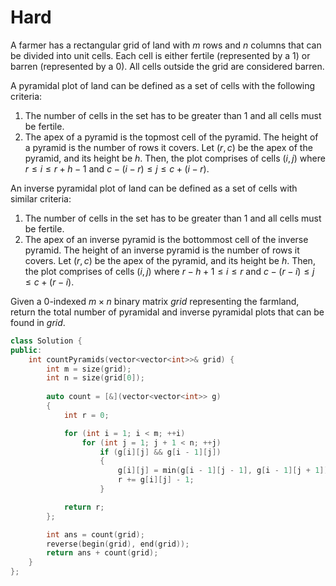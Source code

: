 # Hard

A farmer has a rectangular grid of land with $m$ rows and $n$ columns that can be divided into unit cells. Each cell is either fertile (represented by a $1$) or barren (represented by a $0$). All cells outside the grid are considered barren.

A pyramidal plot of land can be defined as a set of cells with the following criteria:

1. The number of cells in the set has to be greater than $1$ and all cells must be fertile.
1. The apex of a pyramid is the topmost cell of the pyramid. The height of a pyramid is the number of rows it covers. Let $(r, c)$ be the apex of the pyramid, and its height be $h$. Then, the plot comprises of cells $(i, j)$ where $r \leq i \leq r + h - 1$ and $c - (i - r) \leq j \leq c + (i - r)$.

An inverse pyramidal plot of land can be defined as a set of cells with similar criteria:

1. The number of cells in the set has to be greater than $1$ and all cells must be fertile.
1. The apex of an inverse pyramid is the bottommost cell of the inverse pyramid. The height of an inverse pyramid is the number of rows it covers. Let $(r, c)$ be the apex of the pyramid, and its height be $h$. Then, the plot comprises of cells $(i, j)$ where $r - h + 1 \leq i \leq r$ and $c - (r - i) \leq j \leq c + (r - i)$.

Given a 0-indexed $m \times n$ binary matrix $grid$ representing the farmland, return the total number of pyramidal and inverse pyramidal plots that can be found in $grid$.

```cpp
class Solution {
public:
    int countPyramids(vector<vector<int>>& grid) {
        int m = size(grid);
        int n = size(grid[0]);
        
        auto count = [&](vector<vector<int>> g)
        {
            int r = 0;

            for (int i = 1; i < m; ++i)
                for (int j = 1; j + 1 < n; ++j)
                    if (g[i][j] && g[i - 1][j])
                    {
                        g[i][j] = min(g[i - 1][j - 1], g[i - 1][j + 1]) + 1;
                        r += g[i][j] - 1;
                    }

            return r;
        };

        int ans = count(grid);
        reverse(begin(grid), end(grid));
        return ans + count(grid);
    }
};
```
